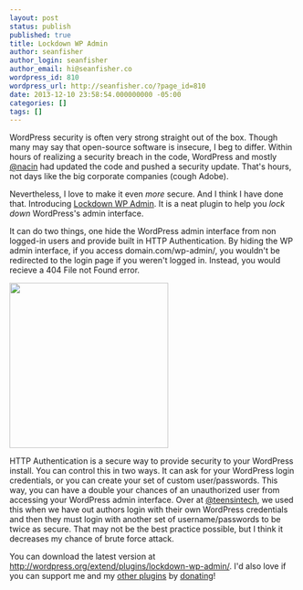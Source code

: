 ```yaml
---
layout: post
status: publish
published: true
title: Lockdown WP Admin
author: seanfisher
author_login: seanfisher
author_email: hi@seanfisher.co
wordpress_id: 810
wordpress_url: http://seanfisher.co/?page_id=810
date: 2013-12-10 23:58:54.000000000 -05:00
categories: []
tags: []
---
```

<p style="text-align: left;">WordPress security is often very strong straight out of the box. Though many may say that open-source software is insecure, I beg to differ. Within hours of realizing a security breach in the code, WordPress and mostly <a href="http://twitter.com/nacin">@nacin</a> had updated the code and pushed a security update. That's hours, not days like the big corporate companies (cough Adobe).</p>
Nevertheless, I love to make it even <em>more </em>secure. And I think I have done that. Introducing <a href="http://wordpress.org/extend/plugins/lockdown-wp-admin/" target="_blank">Lockdown WP Admin</a>. It is a neat plugin to help you <em>lock down</em> WordPress's admin interface.

It can do two things, one hide the WordPress admin interface from non logged-in users and provide built in HTTP Authentication. By hiding the WP admin interface, if you access domain.com/wp-admin/, you wouldn't be redirected to the login page if you weren't logged in. Instead, you would recieve a 404 File not Found error.

<img class="alignright" title="HTTP Auth" alt="" src="http://grab.by/grabs/3f9c4ec555386a8c26796ef55fb3a6714e1cf55236.png" width="278" height="289" />

HTTP Authentication is a secure way to provide security to your WordPress install. You can control this in two ways. It can ask for your WordPress login credentials, or you can create your set of custom user/passwords. This way, you can have a double your chances of an unauthorized user from accessing your WordPress admin interface. Over at <a href="http://twitter.com/teensintech">@teensintech</a>, we used this when we have out authors login with their own WordPress credentials and then they must login with another set of username/passwords to be twice as secure. That may not be the best practice possible, but I think it decreases my chance of brute force attack.

You can download the latest version at <a href="http://wordpress.org/extend/plugins/lockdown-wp-admin/">http://wordpress.org/extend/plugins/lockdown-wp-admin/</a>. I'd also love if you can support me and my <a href="http://wordpress.org/extend/plugins/profile/sean212">other plugins</a> by <a href="http://seanfisher.co/donate/">donating</a>!
